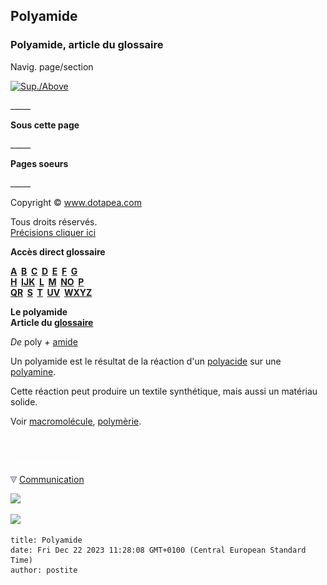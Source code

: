 ## Polyamide
### Polyamide, article du glossaire
 Navig. page/section

[![Sup./Above](_derived/up_cmp_themenoir010_up.gif)](p.html)

\_\_\_\_\_

**Sous cette page**

\_\_\_\_\_

**Pages soeurs**

\_\_\_\_\_

Copyright © www.dotapea.com

Tous droits réservés.  
[Précisions cliquer ici](droitscopie.html)

**Accès direct glossaire**

**[A](a.html)  [B](b.html)  [C](c.html)  [D](d.html)  [E](e.html)  [F](f.html)  [G](g.html)  
[H](h.html)  [IJK](ijk.html)  [L](l.html)  [M](m.html)  [NO](no.html)  [P](p.html)  
[QR](qr.html)  [S](s.html)  [T](t.html)  [UV](uv.html)  [WXYZ](wxyz.html)**

**Le polyamide  
Article du [glossaire](glossaire.html)**

_De_ poly _\+_ [amide](amide.html)

Un polyamide est le résultat de la réaction d'un [polyacide](polyamide.html#polyacide) sur une [polyamine](polyamine.html).

Cette réaction peut produire un textile synthétique, mais aussi un matériau solide.

Voir [macromolécule](macromolecule.html), [polymèrie](polyamide.html#polymerie).



 

 ![](images/transparent122x1.gif)

![](images/flechebas.gif) [Communication](http://www.artrealite.com/annonceurs.htm) 

[![](https://cbonvin.fr/sites/regie.artrealite.com/visuels/campagne1.png)](index-2.html#20131014)

![](https://cbonvin.fr/sites/regie.artrealite.com/visuels/campagne2.png)
```
title: Polyamide
date: Fri Dec 22 2023 11:28:08 GMT+0100 (Central European Standard Time)
author: postite
```
